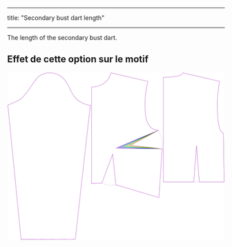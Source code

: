 - - -
title: "Secondary bust dart length"
- - -

The length of the secondary bust dart.

## Effet de cette option sur le motif

![This image shows the effect of this option by superimposing several variants that have a different value for this option](breanna_secondarybustdartlength_sample.svg "Effet de cette option sur le modèle")

